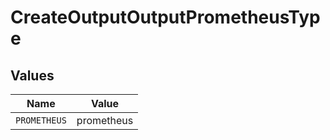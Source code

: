 # CreateOutputOutputPrometheusType


## Values

| Name         | Value        |
| ------------ | ------------ |
| `PROMETHEUS` | prometheus   |